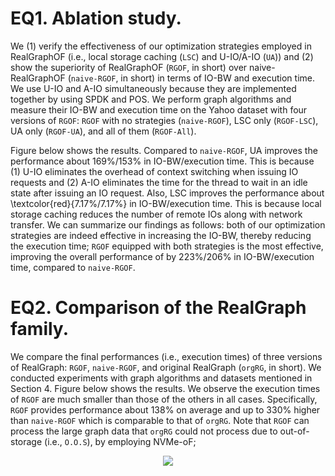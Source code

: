 # EQ1. Ablation study.

We (1) verify the effectiveness of our optimization strategies employed in RealGraphOF (i.e., local storage caching (`LSC`) and U-IO/A-IO (`UA`)) and (2) show the superiority of RealGraphOF (`RGOF`, in short) over naive-RealGraphOF (`naive-RGOF`, in short) in terms of IO-BW and execution time.
We use U-IO and A-IO simultaneously because they are implemented together by using SPDK and POS.
We perform graph algorithms and measure their IO-BW and execution time on the Yahoo dataset with four versions of `RGOF`: `RGOF` with no strategies (`naive-RGOF`), LSC only (`RGOF-LSC`), UA only (`RGOF-UA`), and all of them (`RGOF-All`).

Figure below shows the results.
Compared to `naive-RGOF`, UA improves the performance about 169\%/153\% in IO-BW/execution time.
This is because (1) U-IO eliminates the overhead of context switching when issuing IO requests and (2) A-IO eliminates the time for the thread to wait in an idle state after issuing an IO request.
Also, LSC improves the performance about \textcolor{red}{7.17\%/7.17\%} in IO-BW/execution time.
This is because local storage caching reduces the number of remote IOs along with network transfer.
We can summarize our findings as follows: both of our optimization strategies are indeed effective in increasing the IO-BW, thereby reducing the execution time; `RGOF` equipped with both strategies is the most effective, improving the overall performance of by 223\%/206\% in IO-BW/execution time, compared to `naive-RGOF`.

# EQ2. Comparison of the RealGraph family.

We compare the final performances (i.e., execution times) of three versions of RealGraph: `RGOF`, `naive-RGOF`, and original RealGraph (`orgRG`, in short).
We conducted experiments with graph algorithms and datasets mentioned in Section 4.
Figure below shows the results.
We observe the execution times of `RGOF` are much smaller than those of the others in all cases.
Specifically, `RGOF` provides performance about 138\% on average and up to 330\% higher than `naive-RGOF` which is comparable to that of `orgRG`.
Note that `RGOF` can process the large graph data that `orgRG` could not process due to out-of-storage (i.e., `O.O.S`), by employing NVMe-oF;

<p align="center">
  <img src="https://github.com/user-attachments/assets/3373b4d1-7389-4392-b19d-5c5c4aaed98f.png" />
</p>
